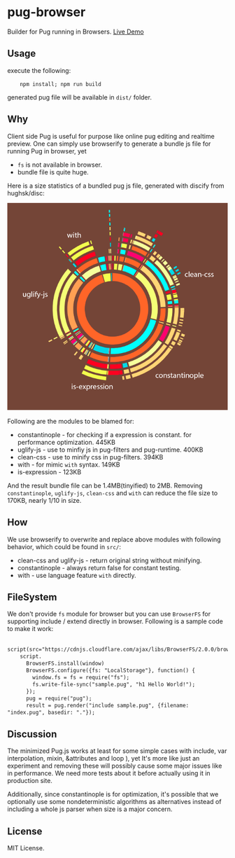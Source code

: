 # pug-browser

Builder for Pug running in Browsers. [Live Demo](https://plotdb.github.io/pug-browser/)

## Usage

execute the following:

```
    npm install; npm run build
```

generated pug file will be available in `dist/` folder.


## Why

Client side Pug is useful for purpose like online pug editing and realtime preview. One can simply use browserify to generate a bundle js file for running Pug in browser, yet 

 * `fs` is not available in browser.
 * bundle file is quite huge.

Here is a size statistics of a bundled pug js file, generated with discify from hughsk/disc:

![module size statistics](https://raw.githubusercontent.com/plotdb/pug-browser/master/index.png)


Following are the modules to be blamed for:

 * constantinople - for checking if a expression is constant. for performance optimization. 445KB
 * uglify-js - use to minfiy js in pug-filters and pug-runtime. 400KB
 * clean-css - use to minify css in pug-filters. 394KB
 * with - for mimic `with` syntax. 149KB
 * is-expression - 123KB

And the result bundle file can be 1.4MB(tinyified) to 2MB. Removing `constantinople`, `uglify-js`, `clean-css` and `with` can reduce the file size to 170KB, nearly 1/10 in size.

## How

We use browserify to overwrite and replace above modules with following behavior, which could be found in `src/`:

 * clean-css and uglify-js - return original string without minifying.
 * constantinople - always return false for constant testing.
 * with - use language feature `with` directly.


## FileSystem

We don't provide `fs` module for browser but you can use `BrowserFS` for supporting include / extend directly in browser. Following is a sample code to make it work:

```
    script(src="https://cdnjs.cloudflare.com/ajax/libs/BrowserFS/2.0.0/browserfs.min.js")
    script.
      BrowserFS.install(window)
      BrowserFS.configure({fs: "LocalStorage"}, function() {
        window.fs = fs = require("fs");
        fs.write-file-sync("sample.pug", "h1 Hello World!");
      });
      pug = require("pug");
      result = pug.render("include sample.pug", {filename: "index.pug", basedir: "."});
```


## Discussion 

The minimized Pug.js works at least for some simple cases with include, var interpolation, mixin, &attributes and loop ), yet It's more like just an experiment and removing these will possibly cause some major issues like in performance. We need more tests about it before actually using it in production site.

Additionally, since constantinople is for optimization, it's possible that we optionally use some nondeterministic algorithms as alternatives instead of including a whole js parser when size is a major concern.


## License

MIT License.
